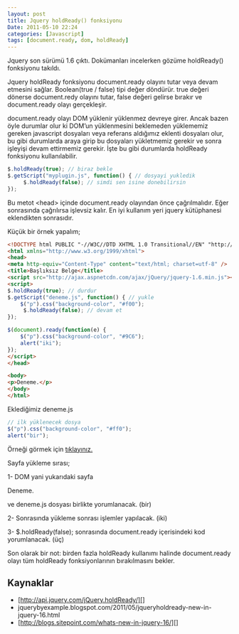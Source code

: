 ```yaml
---
layout: post
title: Jquery holdReady() fonksiyonu
Date: 2011-05-10 22:24
categories: [Javascript]
tags: [document.ready, dom, holdReady]
---
```


Jquery son sürümü 1.6 çıktı. Dokümanları incelerken gözüme holdReady()
fonksiyonu takıldı.

Jquery holdReady fonksiyonu document.ready olayını tutar veya devam
etmesini sağlar. Boolean(true / false) tipi değer döndürür. true değeri
dönerse document.redy olayını tutar, false değeri gelirse bırakır ve
document.ready olayı gerçekleşir.

document.ready olayı DOM yüklenir yüklenmez devreye girer. Ancak bazen
öyle durumlar olur ki DOM’un yüklenmesini beklemeden yüklememiz gereken
javascript dosyaları veya referans aldığımız eklenti dosyaları olur, bu
gibi durumlarda araya girip bu dosyaları yükletmemiz gerekir ve sonra
işleyişi devam ettirmemiz gerekir. İşte bu gibi durumlarda holdReady
fonksiyonu kullanılabilir.

```javascript
$.holdReady(true); // biraz bekle
$.getScript("myplugin.js", function() { // dosyayi yukledik
     $.holdReady(false); // simdi sen isine donebilirsin
});
```

Bu metot <head\> içinde document.ready olayından önce çağrılmalıdır.
Eğer sonrasında çağrılırsa işlevsiz kalır. En iyi kullanım yeri jquery
kütüphanesi eklendikten sonrasıdır.

Küçük bir örnek yapalım;

```html
<!DOCTYPE html PUBLIC "-//W3C//DTD XHTML 1.0 Transitional//EN" "http://www.w3.org/TR/xhtml1/DTD/xhtml1-transitional.dtd">
<html xmlns="http://www.w3.org/1999/xhtml">
<head>
<meta http-equiv="Content-Type" content="text/html; charset=utf-8" />
<title>Başlıksız Belge</title>
<script src="http://ajax.aspnetcdn.com/ajax/jQuery/jquery-1.6.min.js"></script>
<script>
$.holdReady(true); // durdur
$.getScript("deneme.js", function() { // yukle
	$("p").css("background-color", "#f00");
     $.holdReady(false); // devam et
});

$(document).ready(function(e) {
    $("p").css("background-color", "#9C6");
	alert("iki");
});
</script>
</head>

<body>
<p>Deneme.</p>
</body>
</html>
```

Eklediğimiz deneme.js

```javascript
// ilk yüklenecek dosya
$("p").css("background-color", "#ff0");
alert("bir");
```

Örneği görmek için [tıklayınız.][]

Sayfa yükleme sırası;

1- DOM yani yukarıdaki sayfa <p>Deneme.</p> ve deneme.js dosyası
birlikte yorumlanacak. (bir)

2- Sonrasında yükleme sonrası işlemler yapılacak. (iki)

3- $.holdReady(false); sonrasında document.ready içerisindeki kod
yorumlanacak. (üç)

Son olarak bir not: birden fazla holdReady kullanımı halinde
document.ready olayı tüm holdReady fonksiyonlarının bırakılmasını
bekler.

## Kaynaklar

-   [http://api.jquery.com/jQuery.holdReady/][]
-   jquerybyexample.blogspot.com/2011/05/jqueryholdready-new-in-jquery-16.html
-   [http://blogs.sitepoint.com/whats-new-in-jquery-16/][]

  [tıklayınız.]: /dokumanlar/holdReady.html
  [http://api.jquery.com/jQuery.holdReady/]: http://api.jquery.com/jQuery.holdReady/
  [http://blogs.sitepoint.com/whats-new-in-jquery-16/]: http://blogs.sitepoint.com/whats-new-in-jquery-16/
